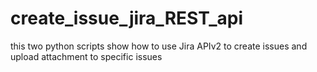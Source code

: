 # create_issue_jira_REST_api
this two python scripts show how to use Jira APIv2 to create issues and upload attachment to specific issues
